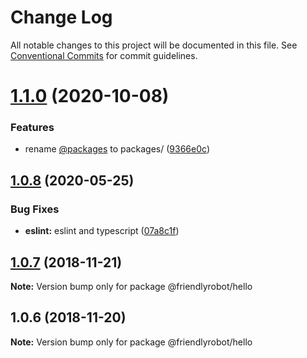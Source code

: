 # Change Log

All notable changes to this project will be documented in this file.
See [Conventional Commits](https://conventionalcommits.org) for commit guidelines.

# [1.1.0](https://github.com/dcai/common-packages/compare/@friendlyrobot/hello@1.0.8...@friendlyrobot/hello@1.1.0) (2020-10-08)


### Features

* rename [@packages](https://github.com/packages) to packages/ ([9366e0c](https://github.com/dcai/common-packages/commit/9366e0c2274b320eca03609296f260c84eefc76f))





## [1.0.8](https://github.com/dcai/common-packages/compare/@friendlyrobot/hello@1.0.7...@friendlyrobot/hello@1.0.8) (2020-05-25)


### Bug Fixes

* **eslint:** eslint and typescript ([07a8c1f](https://github.com/dcai/common-packages/commit/07a8c1fb5f8efd25a50739e9bce448ab68a02d56))





## [1.0.7](https://github.com/dcai/common-packages/compare/@friendlyrobot/hello@1.0.6...@friendlyrobot/hello@1.0.7) (2018-11-21)

**Note:** Version bump only for package @friendlyrobot/hello





## 1.0.6 (2018-11-20)

**Note:** Version bump only for package @friendlyrobot/hello
